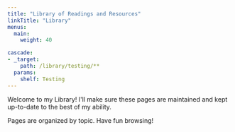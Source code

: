 ```yaml
---
title: "Library of Readings and Resources"
linkTitle: "Library"
menus:
  main:
    weight: 40

cascade:
- _target:
    path: /library/testing/**
  params:
    shelf: Testing
---
```


Welcome to my Library! I'll make sure these pages are maintained and kept up-to-date to the best of my ability.

Pages are organized by topic. Have fun browsing!

